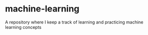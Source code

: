 # machine-learning
A repository where I keep a track of learning and practicing machine learning concepts
